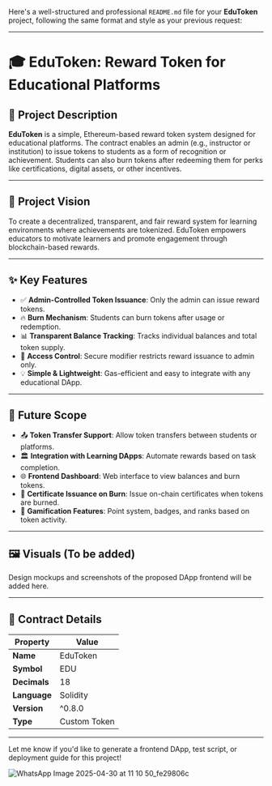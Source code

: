 Here's a well-structured and professional `README.md` file for your **EduToken** project, following the same format and style as your previous request:

---

# 🎓 EduToken: Reward Token for Educational Platforms

## 📌 Project Description  
**EduToken** is a simple, Ethereum-based reward token system designed for educational platforms. The contract enables an admin (e.g., instructor or institution) to issue tokens to students as a form of recognition or achievement. Students can also burn tokens after redeeming them for perks like certifications, digital assets, or other incentives.

---

## 🎯 Project Vision  
To create a decentralized, transparent, and fair reward system for learning environments where achievements are tokenized. EduToken empowers educators to motivate learners and promote engagement through blockchain-based rewards.

---

## ✨ Key Features  

- ✅ **Admin-Controlled Token Issuance**: Only the admin can issue reward tokens.  
- 🔥 **Burn Mechanism**: Students can burn tokens after usage or redemption.  
- 📊 **Transparent Balance Tracking**: Tracks individual balances and total token supply.  
- 🔐 **Access Control**: Secure modifier restricts reward issuance to admin only.  
- 💡 **Simple & Lightweight**: Gas-efficient and easy to integrate with any educational DApp.

---

## 🔭 Future Scope  

- 📤 **Token Transfer Support**: Allow token transfers between students or platforms.  
- 🏛 **Integration with Learning DApps**: Automate rewards based on task completion.  
- 🌐 **Frontend Dashboard**: Web interface to view balances and burn tokens.  
- 📜 **Certificate Issuance on Burn**: Issue on-chain certificates when tokens are burned.  
- 🧠 **Gamification Features**: Point system, badges, and ranks based on token activity.

---

## 🖼️ Visuals (To be added)  
Design mockups and screenshots of the proposed DApp frontend will be added here.

---

## 📄 Contract Details  

| Property     | Value        |
|--------------|--------------|
| **Name**     | EduToken     |
| **Symbol**   | EDU          |
| **Decimals** | 18           |
| **Language** | Solidity     |
| **Version**  | ^0.8.0       |
| **Type**     | Custom Token |

---

Let me know if you'd like to generate a frontend DApp, test script, or deployment guide for this project!

![WhatsApp Image 2025-04-30 at 11 10 50_fe29806c](https://github.com/user-attachments/assets/b0e71d39-bd66-4fdf-b539-1c1d42aba6c1)

